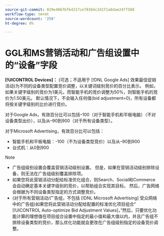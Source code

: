 ```yaml
---
source-git-commit: 029e406fbfb4217ce78364c2d1f1a6dae24ff588
workflow-type: tm+mt
source-wordcount: '259'
ht-degree: 0%

---
```

# GGL和MS营销活动和广告组设置中的“设备”字段

**[!UICONTROL Devices]：** (可选；不适用于 [!DNL Google Ads] 效果最佳促销活动)为不同的设备类型配置竞价调整，以关键词级别竞价的百分比表示。 例如，如果关键字级别的竞价为1美元，而智能手机的竞价调整为50%，则智能手机的竞价为1.50美元。 默认情况下，不会输入任何值(bid adjustment=0)，所有设备都将按关键字级别的比价进行竞价。

对于Google Ads，有效百分比可以包括–100（对于智能手机和平板电脑）（不对设备类型出价），以及从–90到900（对于所有设备类型）。

对于Microsoft Advertising，有效百分比可以包括：

* 智能手机和平板电脑：-100（不为设备类型竞价）以及从–90到900
* 台式机：从0到900

>[!NOTE]
>* 广告组级别设置会覆盖营销活动级别设置。 但是，如果在营销活动级别排除设备，则无法在广告组级别覆盖排除项。
>* 如果您将此营销活动分配给标准优化组合，则Search、Social和Commerce会自动确定基本关键字级别的竞价，以帮助组合实现其目标。 然后，广告网络会根据为不同设备类型指定的方式调整竞价。
>* (对于所有营销活动/广告组，不包括 [!DNL Microsoft Advertising] 受众网络中的广告组)如果您将此营销活动分配给配置的标准优化项目组合&quot;[!UICONTROL Auto-optimize Bid Adjustment Values]，”然后，只要优化功能计算的理想值在项目组合设置中指定的最小值和最大值以内，并且广告组不排除设备类型的竞价，那么优化功能就会更改在广告组级别指定的设备竞价调整。

